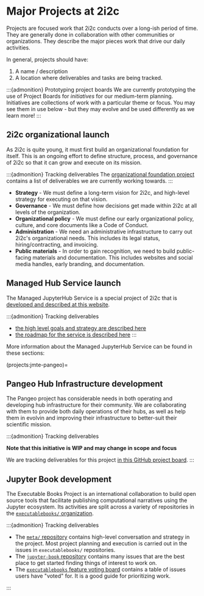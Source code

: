 # Major Projects at 2i2c

Projects are focused work that 2i2c conducts over a long-ish period of time.
They are generally done in collaboration with other communities or organizations.
They describe the major pieces work that drive our daily activities.

In general, projects should have:

1. A name / description
2. A location where deliverables and tasks are being tracked.

:::{admonition} Prototyping project boards
We are currently prototyping the use of Project Boards for _initiatives_ for our medium-term planning.
Initiatives are collections of work with a particular theme or focus.
You may see them in use below - but they may evolve and be used differently as we learn more!
:::

## 2i2c organizational launch

As 2i2c is quite young, it must first build an organizational foundation for itself.
This is an ongoing effort to define structure, process, and governance of 2i2c so that it can grow and execute on its mission.

:::{admonition} Tracking deliverables
The [organizational foundation project](https://github.com/orgs/2i2c-org/projects/23) contains a list of deliverables we are currently working towards.
:::

- **Strategy** - We must define a long-term vision for 2i2c, and high-level strategy for executing on that vision.
- **Governance** - We must define how decisions get made within 2i2c at all levels of the organization.
- **Organizational policy** - We must define our early organizational policy, culture, and core documents like a Code of Conduct.
- **Administration** - We need an administrative infrastructure to carry out 2i2c's organizational needs. This includes its legal status, hiring/contracting, and invoicing. 
- **Public materials** - In order to gain recognition, we need to build public-facing materials and documentation. This includes websites and social media handles, early branding, and documentation.

## Managed Hub Service launch

The Managed JupyterHub Service is a special project of 2i2c that is [developed and described at this website](managed-hubs/index.md).

:::{admonition} Tracking deliverables
- [the high level goals and strategy are described here](https://pilot.2i2c.org/en/latest/about/strategy.html)
- [the roadmap for the service is described here](https://pilot.2i2c.org/en/latest/about/roadmap.html)
:::

More information about the Managed JupyterHub Service can be found in these sections:

(projects:jmte-pangeo)=
## Pangeo Hub Infrastructure development

The Pangeo project has considerable needs in both operating and developing hub infrastructure for their community.
We are collaborating with them to provide both daily operations of their hubs, as well as help them in evolvin and improving their infrastructure to better-suit their scientific mission.

:::{admonition} Tracking deliverables

**Note that this initiative is WIP and may change in scope and focus**

We are tracking deliverables for this project [in this GitHub project board](https://github.com/orgs/2i2c-org/projects/24).
:::

## Jupyter Book development

The Executable Books Project is an international collaboration to build open source tools that facilitate publishing computational narratives using the Jupyter ecosystem.
Its activities are split across a variety of repositories in the [`executablebooks/` organization](https://github.com/executablebooks).

:::{admonition} Tracking deliverables

- The [`meta/` repository](https://github.com/executablebooks/meta) contains high-level conversation and strategy in the project. Most project planning and execution is carried out in the issues in `executablebooks/` repositories.
- The [`jupyter-book` repository](https://github.com/executablebooks) contains many issues that are the best place to get started finding things of interest to work on.
- The [`executablebooks` feature voting board](https://executablebooks.org/en/latest/feature-vote.html) contains a table of issues users have "voted" for. It is a good guide for prioritizing work.

:::
